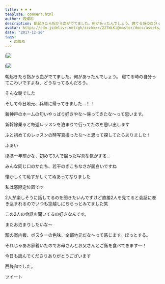 ```yaml
---
title: ♦︎ ♦︎ ♦︎
template: comment.html
author: 西條和
description: 朝起きたら指から血がでてました。何があったんでしょう。寝てる時の自分ってこわいですよね、どうなってるんだろう。そんな朝でしたそして今日地元、兵庫に帰ってきま...
avatar: https://cdn.jsdelivr.net/gh/zzzhxxx/227WiKi@master/docs/assets/photo/avatar/nagomi.jpg
date: "2017-12-26"
tags:
  - 西條和
---
```


!![](https://cdn.jsdelivr.net/gh/227WiKi/227WiKi-image@master/blog-image/nagomi-2017-12-26_1.jpg)

!![](https://cdn.jsdelivr.net/gh/227WiKi/227WiKi-image@master/blog-image/nagomi-2017-12-26_2.jpg)








朝起きたら指から血がでてました。何があったんでしょう。
寝てる時の自分ってこわいですよね、どうなってるんだろう。

そんな朝でした










そして今日地元、兵庫に帰ってきました…！！











新神戸のホームの匂いやっぱり好きやな〜帰ってきたな〜って思います。










新幹線乗ると毎週レッスンを泊まりで行ってたのを思い出します






ふと初めてのレッスンの時写真撮ったな〜と思って探してたらありました！









ふぁい













ほぼ一年前かな、初めて3人で撮った写真な気がする…






みんな同じ口のかたち、若干のぎこちなさが面白いですね




懐かしくて恥ずかしくてぬあってなりました











私は窓際定位置です






2人が楽しそうに話してるのを聞きたいんですけど直接2人を見てると会話に巻き込まれるのでいつも窓越しにちらっとみてました笑





この2人の会話を聞いてるの好きなんです。







またお泊まりしたいな〜














駅の案内板、ポスターの色味、全部地元だな〜って感じます。ほっとする。








それじゃあお家着いたのでお母さんとお父さんとご飯を食べてきます〜！















今日も読んでくださりありがとうございます




西條和でした。


ツイート



